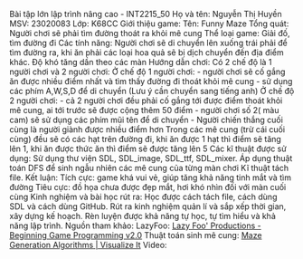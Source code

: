 Bài tập lớn lập trình nâng cao - INT2215_50
    Họ và tên: Nguyễn Thị Huyền
    MSV: 23020083
    Lớp: K68CC
Giới thiệu game:
    Tên: Funny Maze
    Tổng quát: Người chơi sẽ phải tìm đường thoát ra khỏi mê cung 
    Thể loại game: Giải đố, tìm đường đi
    Các tính năng: Người chơi sẽ di chuyển lên xuống trái phải để tìm đường ra, khi ăn phải các loại hoa quả sẽ bị dịch chuyển đến địa điểm khác. Độ khó tăng dần theo các màn
Hướng dẫn chơi:
Có 2 chế độ là 1 người chơi và 2 người chơi:
    Ở chế độ 1 người chơi: 
        - người chơi sẽ cố gắng ăn được nhiều điểm nhất và tìm thấy đường đi thoát khỏi mê cung 
        - sử dụng các phím A,W,S,D để di chuyển (Lưu ý cần chuyển sang tiếng anh)
    Ở chế độ 2 người chơi:
        - cả 2 người chơi đều phải cố gắng tới được điểm thoát khỏi mê cung, ai tới trước sẽ được cộng thêm 50 điểm 
        - người chơi số 2( màu cam) sẽ sử dụng các phím mũi tên để di chuyển 
        - Người chiến thắng cuối cùng là người giành được nhiều điểm hơn 
    Trong các mê cung (trừ cái cuối cùng) đều sẽ có các hạt trên đường đi, khi ăn được 1 hạt thì điểm sẽ tăng lên 1, khi ăn được thức ăn thì điểm sẽ được tăng lên 5
Các kĩ thuật được sử dụng:
    Sử dụng thư viện SDL, SDL_image, SDL_ttf, SDL_mixer.
    Áp dụng thuật toán DFS để sinh ngẫu nhiên các mê cung của từng màn chơi
    Kĩ thuật tách file.
Kết luận:
    Tích cực: game khá vui vẻ, giúp tăng khả năng tinh mắt và tìm đường
    Tiêu cực: đồ họa chưa được đẹp mắt, hơi khó nhìn đối với màn cuối cùng
Kinh nghiệm và bài học rút ra:
    Học được cách tách file, cách dùng SDL và cách dùng GitHub.
    Rút ra kinh nghiệm quản lí và sắp xếp thời gian, xây dựng kế hoạch.
    Rèn luyện được khả năng tự học, tự tìm hiểu và khả năng lập trình.
Nguồn tham khảo:
    LazyFoo: [Lazy Foo' Productions - Beginning Game Programming v2.0](https://lazyfoo.net/tutorials/SDL/)
    Thuật toán sinh mê cung: [Maze Generation Algorithms | Visualize It](https://visualize-it.github.io/maze_generation/simulation.html)
Video:

